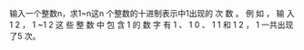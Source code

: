 输入一个整数n，求1~n这n 个整数的十进制表示中1出现的 次 数 。
例 如 ， 输 入 1 2 ， 1 ~1 2 这 些 整 数 中 包 含 1 的 数 字 有 1 、 1 0 、 1 1 和 1 2 ， 1 一共出现了5 次。